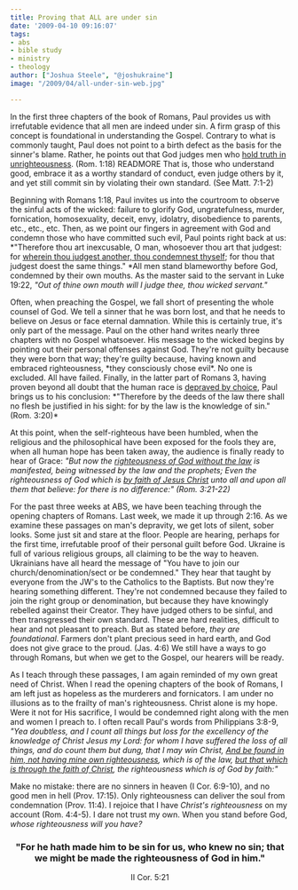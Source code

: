 ```yaml
---
title: Proving that ALL are under sin
date: '2009-04-10 09:16:07'
tags:
- abs
- bible study
- ministry
- theology
author: ["Joshua Steele", "@joshukraine"]
image: "/2009/04/all-under-sin-web.jpg"

---
```


In the first three chapters of the book of Romans, Paul provides us with irrefutable evidence that all men are indeed under sin. A firm grasp of this concept is foundational in understanding the Gospel. Contrary to what is commonly taught, Paul does not point to a birth defect as the basis for the sinner's blame. Rather, he points out that God judges men who <span style="text-decoration: underline;">hold truth in unrighteousness</span>. (Rom. 1:18) READMORE That is, those who understand good, embrace it as a worthy standard of conduct, even judge others by it, and yet still commit sin by violating their own standard. (See Matt. 7:1-2)

Beginning with Romans 1:18, Paul invites us into the courtroom to observe the sinful acts of the wicked: failure to glorify God, ungratefulness, murder, fornication, homosexuality, deceit, envy, idolatry, disobedience to parents, etc., etc., etc. Then, as we point our fingers in agreement with God and condemn those who have committed such evil, Paul points right back at us: *"Therefore thou art inexcusable, O man, whosoever thou art that judgest: for <span style="text-decoration: underline;">wherein thou judgest another, thou condemnest thyself</span>; for thou that judgest doest the same things." *All men stand blameworthy before God, condemned by their own mouths. As the master said to the servant in Luke 19:22, *"Out of thine own mouth will I judge thee, thou wicked servant."*

<!--more-->Often, when preaching the Gospel, we fall short of presenting the whole counsel of God. We tell a sinner that he was born lost, and that he needs to believe on Jesus or face eternal damnation. While this is certainly true, it's only part of the message. Paul on the other hand writes nearly three chapters with no Gospel whatsoever. His message to the wicked begins by pointing out their personal offenses against God. They're not guilty because they were born that way; they're guilty because, having known and embraced righteousness, *they consciously chose evil*. No one is excluded. All have failed. Finally, in the latter part of Romans 3, having proven beyond all doubt that the human race is <span style="text-decoration: underline;">depraved by choice</span>, Paul brings us to his conclusion: *"Therefore by the deeds of the law there shall no flesh be justified in his sight: for by the law is the knowledge of sin." (Rom. 3:20)*

At this point, when the self-righteous have been humbled, when the religious and the philosophical have been exposed for the fools they are, when all human hope has been taken away, the audience is finally ready to hear of Grace: *"But now the <span style="text-decoration: underline;">righteousness of God without the law</span> is manifested, being witnessed by the law and the prophets; Even the righteousness of God which is <span style="text-decoration: underline;">by faith of Jesus Christ</span> unto all and upon all them that believe: for there is no difference:" (Rom. 3:21-22)*

For the past three weeks at ABS, we have been teaching through the opening chapters of Romans. Last week, we made it up through 2:16. As we examine these passages on man's depravity, we get lots of silent, sober looks. Some just sit and stare at the floor. People are hearing, perhaps for the first time, irrefutable proof of their personal guilt before God. Ukraine is full of various religious groups, all claiming to be the way to heaven. Ukrainians have all heard the message of "You have to join our church/denomination/sect or be condemned." They hear that taught by everyone from the JW's to the Catholics to the Baptists. But now they're hearing something different. They're not condemned because they failed to join the right group or denomination, but because they have knowingly rebelled against their Creator. They have judged others to be sinful, and then transgressed their own standard. These are hard realities, difficult to hear and not pleasant to preach. But as stated before, *they are foundational*. Farmers don't plant precious seed in hard earth, and God does not give grace to the proud. (Jas. 4:6) We still have a ways to go through Romans, but when we get to the Gospel, our hearers will be ready.

As I teach through these passages, I am again reminded of my own great need of Christ. When I read the opening chapters of the book of Romans, I am left just as hopeless as the murderers and fornicators. I am under no illusions as to the frailty of man's righteousness. Christ alone is my hope. Were it not for His sacrifice, I would be condemned right along with the men and women I preach to. I often recall Paul's words from Philippians 3:8-9, *"Yea doubtless, and I count all things but loss for the excellency of the knowledge of Christ Jesus my Lord: for whom I have suffered the loss of all things, and do count them but dung, that I may win Christ, <span style="text-decoration: underline;">And be found in him, not having mine own righteousness</span>, which is of the law, <span style="text-decoration: underline;">but that which is through the faith of Christ</span>, the righteousness which is of God by faith:"*

Make no mistake: there are no sinners in heaven (I Cor. 6:9-10), and no good men in hell (Prov. 17:15). Only righteousness can deliver the soul from condemnation (Prov. 11:4). I rejoice that I have *Christ's righteousness* on my account (Rom. 4:4-5). I dare not trust my own. When you stand before God, *whose righteousness will you have?*

<h3 style="text-align: center;">"For he hath made him to be sin for us, who knew no sin; that we might be made the righteousness of God in him."</h3>
<p style="text-align: center;">II Cor. 5:21</p>
